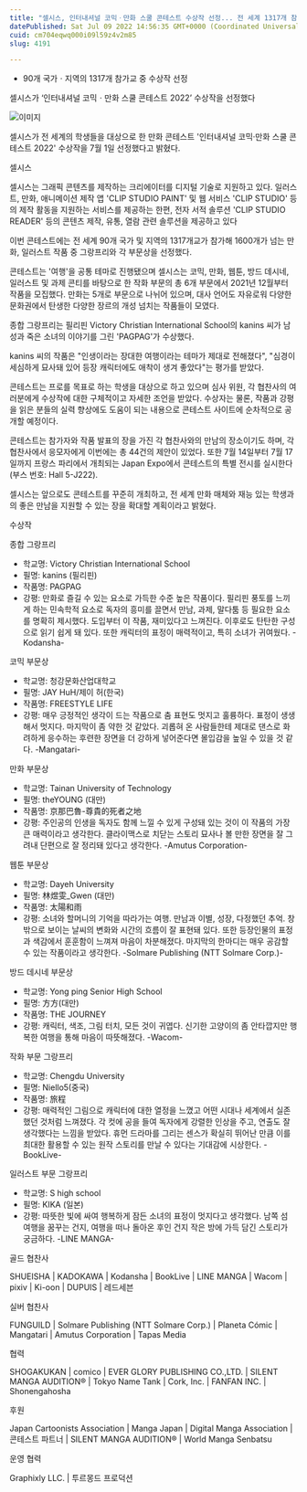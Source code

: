```yaml
---
title: "셀시스, 인터내셔널 코믹ㆍ만화 스쿨 콘테스트 수상작 선정... 전 세계 1317개 참가"
datePublished: Sat Jul 09 2022 14:56:35 GMT+0000 (Coordinated Universal Time)
cuid: cm704eqwq000i09l59z4v2m85
slug: 4191

---
```



- 90개 국가ㆍ지역의 1317개 참가교 중 수상작 선정

셀시스가 &lsquo;인터내셔널 코믹ㆍ만화 스쿨 콘테스트 2022&rsquo; 수상작을 선정했다

![이미지](https://cdn.hashnode.com/res/hashnode/image/upload/v1739256491083/00f9d95f-04a7-4f8c-8302-13ecb0dad02a.jpeg)

셀시스가 전 세계의 학생들을 대상으로 한 만화 콘테스트 '인터내셔널 코믹·만화 스쿨 콘테스트 2022' 수상작을 7월 1일 선정했다고 밝혔다.

셀시스

셀시스는 그래픽 콘텐츠를 제작하는 크리에이터를 디지털 기술로 지원하고 있다. 일러스트, 만화, 애니메이션 제작 앱 'CLIP STUDIO PAINT' 및 웹 서비스 'CLIP STUDIO' 등의 제작 활동을 지원하는 서비스를 제공하는 한편, 전자 서적 솔루션 'CLIP STUDIO READER' 등의 콘텐츠 제작, 유통, 열람 관련 솔루션을 제공하고 있다

이번 콘테스트에는 전 세계 90개 국가 및 지역의 1317개교가 참가해 1600개가 넘는 만화, 일러스트 작품 중 그랑프리와 각 부문상을 선정했다.

콘테스트는 '여행'을 공통 테마로 진행됐으며 셀시스는 코믹, 만화, 웹툰, 방드 데시네, 일러스트 및 과제 콘티를 바탕으로 한 작화 부문의 총 6개 부문에서 2021년 12월부터 작품을 모집했다. 만화는 5개로 부문으로 나뉘어 있으며, 대사 언어도 자유로워 다양한 문화권에서 탄생한 다양한 장르의 개성 넘치는 작품들이 모였다.

종합 그랑프리는 필리핀 Victory Christian International School의 kanins 씨가 남성과 죽은 소녀의 이야기를 그린 'PAGPAG'가 수상했다.

kanins 씨의 작품은 "인생이라는 장대한 여행이라는 테마가 제대로 전해졌다", "심경이 세심하게 묘사돼 있어 등장 캐릭터에도 애착이 생겨 좋았다"는 평가를 받았다.

콘테스트는 프로를 목표로 하는 학생을 대상으로 하고 있으며 심사 위원, 각 협찬사의 여러분에게 수상작에 대한 구체적이고 자세한 조언을 받았다. 수상자는 물론, 작품과 강평을 읽은 분들의 실력 향상에도 도움이 되는 내용으로 콘테스트 사이트에 순차적으로 공개할 예정이다.

콘테스트는 참가자와 작품 발표의 장을 가진 각 협찬사와의 만남의 장소이기도 하며, 각 협찬사에서 응모자에게 이번에는 총 44건의 제안이 있었다. 또한 7월 14일부터 7월 17일까지 프랑스 파리에서 개최되는 Japan Expo에서 콘테스트의 특별 전시를 실시한다(부스 번호: Hall 5-J222).

셀시스는 앞으로도 콘테스트를 꾸준히 개최하고, 전 세계 만화 매체와 재능 있는 학생과의 좋은 만남을 지원할 수 있는 장을 확대할 계획이라고 밝혔다.

수상작

종합 그랑프리

- 학교명: Victory Christian International School
- 필명: kanins (필리핀)
- 작품명: PAGPAG
- 강평: 만화로 즐길 수 있는 요소로 가득한 수준 높은 작품이다. 필리핀 풍토를 느끼게 하는 민속학적 요소로 독자의 흥미를 끌면서 만남, 과제, 말다툼 등 필요한 요소를 명확히 제시했다. 도입부터 이 작품, 재미있다고 느껴진다. 이후로도 탄탄한 구성으로 읽기 쉽게 돼 있다. 또한 캐릭터의 표정이 매력적이고, 특히 소녀가 귀여웠다. -Kodansha-

코믹 부문상

- 학교명: 청강문화산업대학교
- 필명: JAY HuH/제이 허(한국)
- 작품명: FREESTYLE LIFE
- 강평: 매우 긍정적인 생각이 드는 작품으로 춤 표현도 멋지고 훌륭하다. 표정이 생생해서 멋지다. 마지막이 좀 약한 것 같았다. 괴롭혀 온 사람들한테 제대로 댄스로 화려하게 응수하는 후련한 장면을 더 강하게 넣어준다면 몰입감을 높일 수 있을 것 같다. -Mangatari-

만화 부문상

- 학교명: Tainan University of Technology
- 필명: theYOUNG (대만)
- 작품명: 京那巴魯-尊貴的死者之地
- 강평: 주인공의 인생을 독자도 함께 느낄 수 있게 구성돼 있는 것이 이 작품의 가장 큰 매력이라고 생각한다. 클라이맥스로 치닫는 스토리 묘사나 볼 만한 장면을 잘 그려내 단편으로 잘 정리돼 있다고 생각한다. -Amutus Corporation-

웹툰 부문상

- 학교명: Dayeh University
- 필명: 林煜雯_Gwen (대만)
- 작품명: 太陽和雨
- 강평: 소녀와 할머니의 기억을 따라가는 여행. 만남과 이별, 성장, 다정했던 추억. 창 밖으로 보이는 날씨의 변화와 시간의 흐름이 잘 표현돼 있다. 또한 등장인물의 표정과 색감에서 훈훈함이 느껴져 마음이 차분해졌다. 마지막의 한마디는 매우 공감할 수 있는 작품이라고 생각한다. -Solmare Publishing (NTT Solmare Corp.)-

방드 데시네 부문상

- 학교명: Yong ping Senior High School
- 필명: 方方(대만)
- 작품명: THE JOURNEY
- 강평: 캐릭터, 색조, 그림 터치, 모든 것이 귀엽다. 신기한 고양이의 좀 안타깝지만 행복한 여행을 통해 마음이 따뜻해졌다. -Wacom-

작화 부문 그랑프리

- 학교명: Chengdu University
- 필명: Niello5(중국)
- 작품명: 旅程
- 강평: 매력적인 그림으로 캐릭터에 대한 열정을 느꼈고 어떤 시대나 세계에서 실존했던 것처럼 느껴졌다. 각 컷에 공을 들여 독자에게 강렬한 인상을 주고, 연출도 잘 생각했다는 느낌을 받았다. 휴먼 드라마를 그리는 센스가 확실히 뛰어난 만큼 이를 최대한 활용할 수 있는 원작 스토리를 만날 수 있다는 기대감에 시상한다. -BookLive-

일러스트 부문 그랑프리

- 학교명: S high school
- 필명: KIKA (일본)
- 강평: 따뜻한 빛에 싸여 행복하게 잠든 소녀의 표정이 멋지다고 생각했다. 남쪽 섬 여행을 꿈꾸는 건지, 여행을 떠나 돌아온 후인 건지 작은 방에 가득 담긴 스토리가 궁금하다. -LINE MANGA-

골드 협찬사

SHUEISHA | KADOKAWA | Kodansha | BookLive | LINE MANGA | Wacom | pixiv | Ki-oon | DUPUIS | 레드세븐

실버 협찬사

FUNGUILD | Solmare Publishing (NTT Solmare Corp.) | Planeta Cómic | Mangatari | Amutus Corporation | Tapas Media

협력

SHOGAKUKAN | comico | EVER GLORY PUBLISHING CO.,LTD. | SILENT MANGA AUDITION® | Tokyo Name Tank | Cork, Inc. | FANFAN INC. | Shonengahosha

후원

Japan Cartoonists Association | Manga Japan | Digital Manga Association | 콘테스트 파트너 | SILENT MANGA AUDITION® | World Manga Senbatsu

운영 협력

Graphixly LLC. | 투르몽드 프로덕션